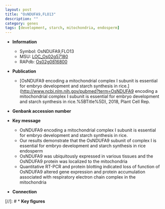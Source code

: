 ```yaml
---
layout: post
title: "OsNDUFA9,FLO13"
description: ""
category: genes
tags: [development, starch, mitochondria, endosperm]
---
```


* **Information**  
    + Symbol: OsNDUFA9,FLO13  
    + MSU: [LOC_Os02g57180](http://rice.uga.edu/cgi-bin/ORF_infopage.cgi?orf=LOC_Os02g57180)  
    + RAPdb: [Os02g0816800](http://rapdb.dna.affrc.go.jp/viewer/gbrowse_details/irgsp1?name=Os02g0816800)  

* **Publication**  
    + [OsNDUFA9 encoding a mitochondrial complex I subunit is essential for embryo development and starch synthesis in rice.](http://www.ncbi.nlm.nih.gov/pubmed?term=OsNDUFA9 encoding a mitochondrial complex I subunit is essential for embryo development and starch synthesis in rice.%5BTitle%5D), 2018, Plant Cell Rep.

* **Genbank accession number**  

* **Key message**  
    + OsNDUFA9 encoding a mitochondrial complex I subunit is essential for embryo development and starch synthesis in rice.
    + Our results demonstrate that the OsNDUFA9 subunit of complex I is essential for embryo development and starch synthesis in rice endosperm
    + OsNDUFA9 was ubiquitously expressed in various tissues and the OsNDUFA9 protein was localized to the mitochondria
    + Quantitative RT-PCR and protein blotting indicated loss of function of OsNDUFA9 altered gene expression and protein accumulation associated with respiratory electron chain complex in the mitochondria

* **Connection**  

[//]: # * **Key figures**  


